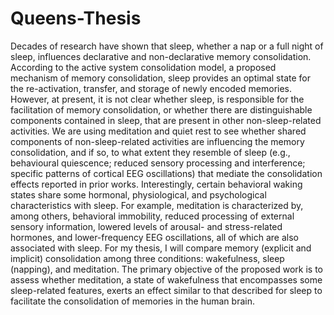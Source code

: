 # Queens-Thesis
Decades of research have shown that sleep, whether a nap or a full night of sleep, influences declarative and non-declarative memory consolidation. According to the active system consolidation model, a proposed mechanism of memory consolidation, sleep provides an optimal state for the re-activation, transfer, and storage of newly encoded memories. However, at present, it is not clear whether sleep, is responsible for the facilitation of memory consolidation, or whether there are distinguishable components contained in sleep, that are present in other non-sleep-related activities. 
We are using meditation and quiet rest to see whether shared components of non-sleep-related activities are influencing the memory consolidation, and if so, to what extent they resemble of sleep (e.g., behavioural quiescence; reduced sensory processing and interference; specific patterns of cortical EEG oscillations) that mediate the consolidation effects reported in prior works. Interestingly, certain behavioral waking states share some hormonal, physiological, and psychological characteristics with sleep. For example, meditation is characterized by, among others, behavioral immobility, reduced processing of external sensory information, lowered levels of arousal- and stress-related hormones, and lower-frequency EEG oscillations, all of which are also associated with sleep. 
For my thesis, I will compare memory (explicit and implicit) consolidation among three conditions: wakefulness, sleep (napping), and meditation. The primary objective of the proposed work is to assess whether meditation, a state of wakefulness that encompasses some sleep-related features, exerts an effect similar to that described for sleep to facilitate the consolidation of memories in the human brain.
